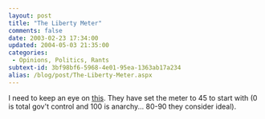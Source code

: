 ```yaml
---
layout: post
title: "The Liberty Meter"
comments: false
date: 2003-02-23 17:34:00
updated: 2004-05-03 21:35:00
categories:
 - Opinions, Politics, Rants
subtext-id: 3bf98bf6-5968-4e01-95ea-1363ab17a234
alias: /blog/post/The-Liberty-Meter.aspx
---
```



I need to keep an eye on [this](http://www.theagitator.com/libertymeter1.php). They have set the meter to 45 to start with (0 is total gov't control and 100 is anarchy... 80-90 they consider ideal). 

